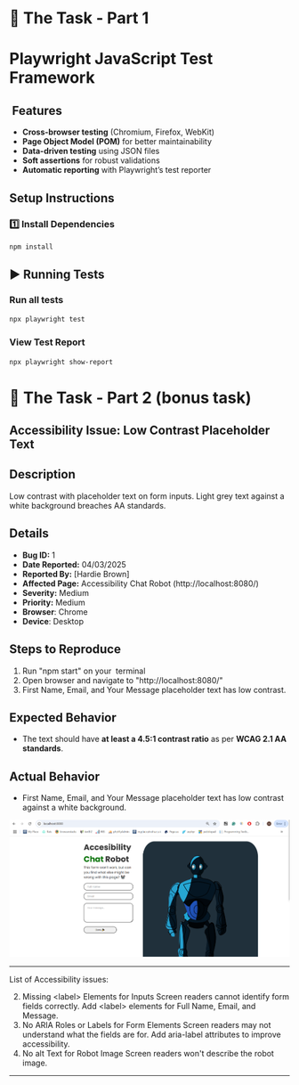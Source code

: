 # 📝 The Task - Part 1

# Playwright JavaScript Test Framework

##  Features

- **Cross-browser testing** (Chromium, Firefox, WebKit)
- **Page Object Model (POM)** for better maintainability
- **Data-driven testing** using JSON files
- **Soft assertions** for robust validations
- **Automatic reporting** with Playwright’s test reporter

## Setup Instructions

### **1️⃣ Install Dependencies**

```sh
npm install
```

## ▶ Running Tests

### **Run all tests**

```sh
npx playwright test
```

### **View Test Report**

```sh
npx playwright show-report
```

# 🎢 The Task - Part 2 (bonus task)

## Accessibility Issue: Low Contrast Placeholder Text&#x20;

## Description

Low contrast with placeholder text on form inputs. Light grey text against a white background breaches AA standards. 

## Details

- **Bug ID:** 1
- **Date Reported:** 04/03/2025
- **Reported By:** [Hardie Brown]
- **Affected Page:** Accessibility Chat Robot (http\://localhost:8080/)
- **Severity:** Medium
- **Priority:** Medium
- **Browser**: Chrome
- **Device**: Desktop

## Steps to Reproduce

1. Run "npm start" on your  terminal
2. Open browser and navigate to "http\://localhost:8080/"
3. First Name, Email, and Your Message placeholder text has low contrast.

## Expected Behavior

- The text should have **at least a 4.5:1 contrast ratio** as per **WCAG 2.1 AA standards**.

## Actual Behavior

- First Name, Email, and Your Message placeholder text has low contrast against a white background.

![Alt Text](image.png)

---

List of Accessibility issues:

2. &#x20;Missing \<label> Elements for Inputs	Screen readers cannot identify form fields correctly.	Add \<label> elements for Full Name, Email, and Message.
3. No ARIA Roles or Labels for Form Elements	Screen readers may not understand what the fields are for.	Add aria-label attributes to improve accessibility.
4. No alt Text for Robot Image	Screen readers won't describe the robot image.&#x9;




---

